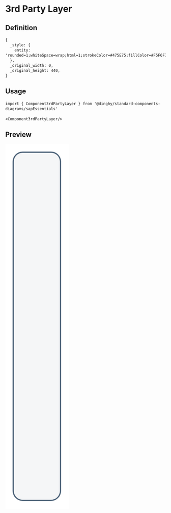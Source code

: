 # 3rd Party Layer

## Definition

```
{
  _style: { 
    entity: 'rounded=1;whiteSpace=wrap;html=1;strokeColor=#475E75;fillColor=#F5F6F7;arcSize=24;absoluteArcSize=1;imageWidth=64;imageHeight=64;strokeWidth=1.5;verticalAlign=top;align=left;fontSize=16;fontStyle=1;spacingTop=10;spacingLeft=20;',
  },
  _original_width: 0,
  _original_height: 440,
}
```

## Usage

```
import { Component3rdPartyLayer } from '@dinghy/standard-components-diagrams/sapEssentials'

<Component3rdPartyLayer/>
```

## Preview

<img src="./component-3rd-party-layer.png" width="200"/>
